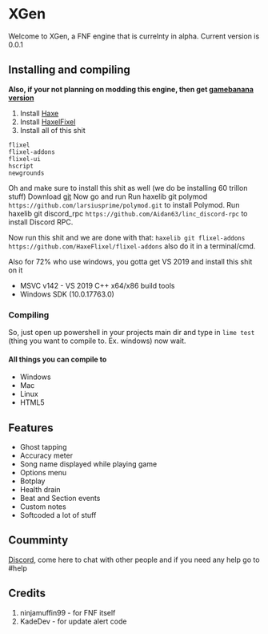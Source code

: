 # XGen
Welcome to XGen, a FNF engine that is currelnty in alpha. Current version is 0.0.1
## Installing and compiling
**Also, if your not planning on modding this engine, then get [gamebanana version](https://gamebanana.com/tools/7964)**
1. Install [Haxe](https://haxe.org/download/)
2. Install [HaxelFixel](https://haxeflixel.com/documentation/install-haxeflixel/)
3. Install all of this shit
```
flixel
flixel-addons
flixel-ui
hscript
newgrounds
```
Oh and make sure to install this shit as well (we do be installing 60 trillon stuff)
Download [git](https://git-scm.com/downloads)
Now go and run
Run haxelib git polymod `https://github.com/larsiusprime/polymod.git` to install Polymod.
Run haxelib git discord_rpc `https://github.com/Aidan63/linc_discord-rpc` to install Discord RPC.

Now run this shit and we are done with that:
`haxelib git flixel-addons https://github.com/HaxeFlixel/flixel-addons`
also do it in a terminal/cmd.

Also for 72% who use windows, you gotta get VS 2019 and install this shit on it
- MSVC v142 - VS 2019 C++ x64/x86 build tools
- Windows SDK (10.0.17763.0)
### Compiling
So, just open up powershell in your projects main dir and type in `lime test ` (thing you want to compile to. Ex. windows) now wait.
#### All things you can compile to
- Windows
- Mac
- Linux
- HTML5

## Features
- Ghost tapping
- Accuracy meter
- Song name displayed while playing game
- Options menu
- Botplay
- Health drain
- Beat and Section events
- Custom notes
- Softcoded a lot of stuff

## Coumminty
[Discord](https://discord.gg/pFWDFK33Tv), come here to chat with other people and if you need any help go to #help

## Credits
1. ninjamuffin99 - for FNF itself
2. KadeDev - for update alert code

